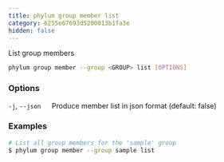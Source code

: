 ```yaml
---
title: phylum group member list
category: 6255e67693d5200013b1fa3e
hidden: false
---
```


List group members

```sh
phylum group member --group <GROUP> list [OPTIONS]
```

### Options

`-j`, `--json`
&emsp; Produce member list in json format (default: false)

### Examples

```sh
# List all group members for the 'sample' group
$ phylum group member --group sample list
```
